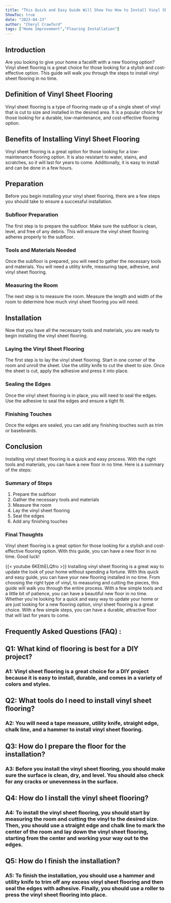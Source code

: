 ```yaml
---
title: "This Quick and Easy Guide Will Show You How to Install Vinyl Sheet Flooring in No Time!"
ShowToc: true 
date: "2023-04-23"
author: "Cheryl Crawford" 
tags: ["Home Improvement","Flooring Installation"]
---
```

## Introduction

Are you looking to give your home a facelift with a new flooring option? Vinyl sheet flooring is a great choice for those looking for a stylish and cost-effective option. This guide will walk you through the steps to install vinyl sheet flooring in no time.

## Definition of Vinyl Sheet Flooring

Vinyl sheet flooring is a type of flooring made up of a single sheet of vinyl that is cut to size and installed in the desired area. It is a popular choice for those looking for a durable, low-maintenance, and cost-effective flooring option.

## Benefits of Installing Vinyl Sheet Flooring

Vinyl sheet flooring is a great option for those looking for a low-maintenance flooring option. It is also resistant to water, stains, and scratches, so it will last for years to come. Additionally, it is easy to install and can be done in a few hours.

## Preparation

Before you begin installing your vinyl sheet flooring, there are a few steps you should take to ensure a successful installation.

### Subfloor Preparation

The first step is to prepare the subfloor. Make sure the subfloor is clean, level, and free of any debris. This will ensure the vinyl sheet flooring adheres properly to the subfloor.

### Tools and Materials Needed

Once the subfloor is prepared, you will need to gather the necessary tools and materials. You will need a utility knife, measuring tape, adhesive, and vinyl sheet flooring.

### Measuring the Room

The next step is to measure the room. Measure the length and width of the room to determine how much vinyl sheet flooring you will need.

## Installation

Now that you have all the necessary tools and materials, you are ready to begin installing the vinyl sheet flooring.

### Laying the Vinyl Sheet Flooring

The first step is to lay the vinyl sheet flooring. Start in one corner of the room and unroll the sheet. Use the utility knife to cut the sheet to size. Once the sheet is cut, apply the adhesive and press it into place.

### Sealing the Edges

Once the vinyl sheet flooring is in place, you will need to seal the edges. Use the adhesive to seal the edges and ensure a tight fit.

### Finishing Touches

Once the edges are sealed, you can add any finishing touches such as trim or baseboards.

## Conclusion

Installing vinyl sheet flooring is a quick and easy process. With the right tools and materials, you can have a new floor in no time. Here is a summary of the steps:

### Summary of Steps

1. Prepare the subfloor
2. Gather the necessary tools and materials
3. Measure the room
4. Lay the vinyl sheet flooring
5. Seal the edges
6. Add any finishing touches

### Final Thoughts

Vinyl sheet flooring is a great option for those looking for a stylish and cost-effective flooring option. With this guide, you can have a new floor in no time. Good luck!

{{< youtube 6KEthELQfro >}} 
Installing vinyl sheet flooring is a great way to update the look of your home without spending a fortune. With this quick and easy guide, you can have your new flooring installed in no time. From choosing the right type of vinyl, to measuring and cutting the pieces, this guide will walk you through the entire process. With a few simple tools and a little bit of patience, you can have a beautiful new floor in no time. Whether you're looking for a quick and easy way to update your home or are just looking for a new flooring option, vinyl sheet flooring is a great choice. With a few simple steps, you can have a durable, attractive floor that will last for years to come.

## Frequently Asked Questions (FAQ) :
<h2>Q1: What kind of flooring is best for a DIY project?</h2>

<h3>A1: Vinyl sheet flooring is a great choice for a DIY project because it is easy to install, durable, and comes in a variety of colors and styles.</h3>

<h2>Q2: What tools do I need to install vinyl sheet flooring?</h2>

<h3>A2: You will need a tape measure, utility knife, straight edge, chalk line, and a hammer to install vinyl sheet flooring.</h3>

<h2>Q3: How do I prepare the floor for the installation?</h2>

<h3>A3: Before you install the vinyl sheet flooring, you should make sure the surface is clean, dry, and level. You should also check for any cracks or unevenness in the surface.</h3>

<h2>Q4: How do I install the vinyl sheet flooring?</h2>

<h3>A4: To install the vinyl sheet flooring, you should start by measuring the room and cutting the vinyl to the desired size. Then, you should use a straight edge and chalk line to mark the center of the room and lay down the vinyl sheet flooring, starting from the center and working your way out to the edges.</h3>

<h2>Q5: How do I finish the installation?</h2>

<h3>A5: To finish the installation, you should use a hammer and utility knife to trim off any excess vinyl sheet flooring and then seal the edges with adhesive. Finally, you should use a roller to press the vinyl sheet flooring into place.</h3>





